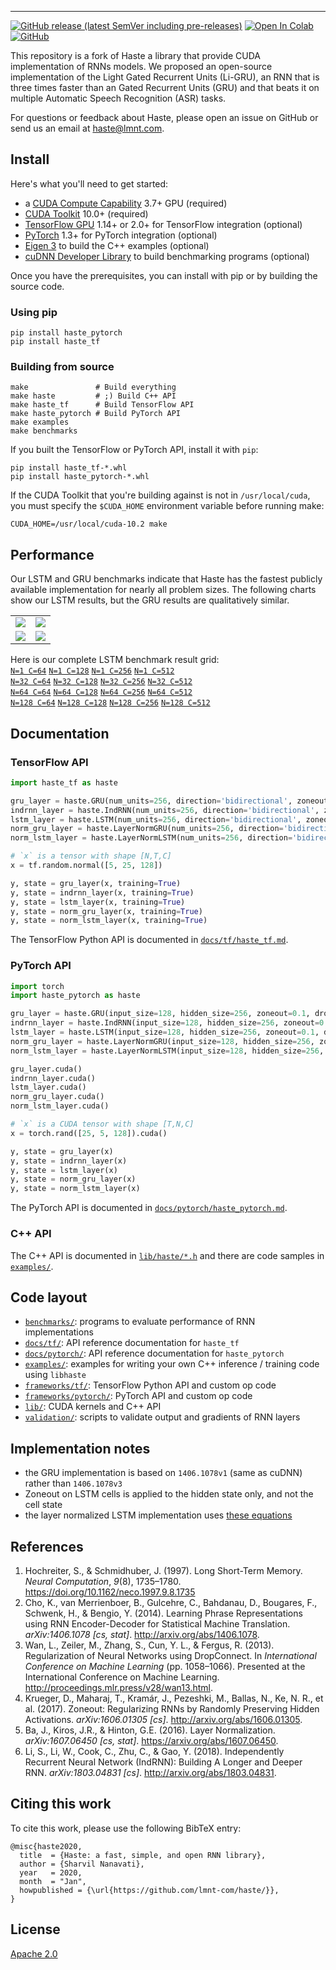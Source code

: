 --------------------------------------------------------------------------------
[![GitHub release (latest SemVer including pre-releases)](https://img.shields.io/github/v/release/lmnt-com/haste?include_prereleases)](https://github.com/lmnt-com/haste/releases) [![Open In Colab](https://colab.research.google.com/assets/colab-badge.svg)](https://colab.research.google.com/drive/1hzYhcyvbXYMAUwa3515BszSkhx1UUFSt) [![GitHub](https://img.shields.io/github/license/lmnt-com/haste)](LICENSE)

This repository is a fork of Haste a library that provide CUDA implementation of RNNs models. We proposed an open-source implementation of the Light Gated Recurrent Units (Li-GRU), an RNN that is three times faster than an Gated Recurrent Units (GRU) and that beats it on multiple Automatic Speech Recognition (ASR) tasks. 


For questions or feedback about Haste, please open an issue on GitHub or send us an email at [haste@lmnt.com](mailto:haste@lmnt.com).

## Install
Here's what you'll need to get started:
- a [CUDA Compute Capability](https://developer.nvidia.com/cuda-gpus) 3.7+ GPU (required)
- [CUDA Toolkit](https://developer.nvidia.com/cuda-toolkit) 10.0+ (required)
- [TensorFlow GPU](https://www.tensorflow.org/install/gpu) 1.14+ or 2.0+ for TensorFlow integration (optional)
- [PyTorch](https://pytorch.org) 1.3+ for PyTorch integration (optional)
- [Eigen 3](http://eigen.tuxfamily.org/) to build the C++ examples (optional)
- [cuDNN Developer Library](https://developer.nvidia.com/rdp/cudnn-archive) to build benchmarking programs (optional)

Once you have the prerequisites, you can install with pip or by building the source code.

### Using pip
```
pip install haste_pytorch
pip install haste_tf
```

### Building from source
```
make               # Build everything
make haste         # ;) Build C++ API
make haste_tf      # Build TensorFlow API
make haste_pytorch # Build PyTorch API
make examples
make benchmarks
```

If you built the TensorFlow or PyTorch API, install it with `pip`:
```
pip install haste_tf-*.whl
pip install haste_pytorch-*.whl
```

If the CUDA Toolkit that you're building against is not in `/usr/local/cuda`, you must specify the
`$CUDA_HOME` environment variable before running make:
```
CUDA_HOME=/usr/local/cuda-10.2 make
```

## Performance
Our LSTM and GRU benchmarks indicate that Haste has the fastest publicly available implementation for nearly all problem sizes. The following charts show our LSTM results, but the GRU results are qualitatively similar.
<table>
  <tr><td><img src="https://lmnt.com/assets/haste/benchmark/report_n=16_c=128.png"></td><td><img src="https://lmnt.com/assets/haste/benchmark/report_n=32_c=256.png"></td></tr>
  <tr></tr>
  <tr><td><img src="https://lmnt.com/assets/haste/benchmark/report_n=64_c=128.png"></td><td><img src="https://lmnt.com/assets/haste/benchmark/report_n=128_c=256.png"></td></tr>
</table>

Here is our complete LSTM benchmark result grid:
<br>
[`N=1 C=64`](https://lmnt.com/assets/haste/benchmark/report_n=1_c=64.png)
[`N=1 C=128`](https://lmnt.com/assets/haste/benchmark/report_n=1_c=128.png)
[`N=1 C=256`](https://lmnt.com/assets/haste/benchmark/report_n=1_c=256.png)
[`N=1 C=512`](https://lmnt.com/assets/haste/benchmark/report_n=1_c=512.png)
<br>
[`N=32 C=64`](https://lmnt.com/assets/haste/benchmark/report_n=32_c=64.png)
[`N=32 C=128`](https://lmnt.com/assets/haste/benchmark/report_n=32_c=128.png)
[`N=32 C=256`](https://lmnt.com/assets/haste/benchmark/report_n=32_c=256.png)
[`N=32 C=512`](https://lmnt.com/assets/haste/benchmark/report_n=32_c=512.png)
<br>
[`N=64 C=64`](https://lmnt.com/assets/haste/benchmark/report_n=64_c=64.png)
[`N=64 C=128`](https://lmnt.com/assets/haste/benchmark/report_n=64_c=128.png)
[`N=64 C=256`](https://lmnt.com/assets/haste/benchmark/report_n=64_c=256.png)
[`N=64 C=512`](https://lmnt.com/assets/haste/benchmark/report_n=64_c=512.png)
<br>
[`N=128 C=64`](https://lmnt.com/assets/haste/benchmark/report_n=128_c=64.png)
[`N=128 C=128`](https://lmnt.com/assets/haste/benchmark/report_n=128_c=128.png)
[`N=128 C=256`](https://lmnt.com/assets/haste/benchmark/report_n=128_c=256.png)
[`N=128 C=512`](https://lmnt.com/assets/haste/benchmark/report_n=128_c=512.png)

## Documentation
### TensorFlow API
```python
import haste_tf as haste

gru_layer = haste.GRU(num_units=256, direction='bidirectional', zoneout=0.1, dropout=0.05)
indrnn_layer = haste.IndRNN(num_units=256, direction='bidirectional', zoneout=0.1)
lstm_layer = haste.LSTM(num_units=256, direction='bidirectional', zoneout=0.1, dropout=0.05)
norm_gru_layer = haste.LayerNormGRU(num_units=256, direction='bidirectional', zoneout=0.1, dropout=0.05)
norm_lstm_layer = haste.LayerNormLSTM(num_units=256, direction='bidirectional', zoneout=0.1, dropout=0.05)

# `x` is a tensor with shape [N,T,C]
x = tf.random.normal([5, 25, 128])

y, state = gru_layer(x, training=True)
y, state = indrnn_layer(x, training=True)
y, state = lstm_layer(x, training=True)
y, state = norm_gru_layer(x, training=True)
y, state = norm_lstm_layer(x, training=True)
```

The TensorFlow Python API is documented in [`docs/tf/haste_tf.md`](docs/tf/haste_tf.md).

### PyTorch API
```python
import torch
import haste_pytorch as haste

gru_layer = haste.GRU(input_size=128, hidden_size=256, zoneout=0.1, dropout=0.05)
indrnn_layer = haste.IndRNN(input_size=128, hidden_size=256, zoneout=0.1)
lstm_layer = haste.LSTM(input_size=128, hidden_size=256, zoneout=0.1, dropout=0.05)
norm_gru_layer = haste.LayerNormGRU(input_size=128, hidden_size=256, zoneout=0.1, dropout=0.05)
norm_lstm_layer = haste.LayerNormLSTM(input_size=128, hidden_size=256, zoneout=0.1, dropout=0.05)

gru_layer.cuda()
indrnn_layer.cuda()
lstm_layer.cuda()
norm_gru_layer.cuda()
norm_lstm_layer.cuda()

# `x` is a CUDA tensor with shape [T,N,C]
x = torch.rand([25, 5, 128]).cuda()

y, state = gru_layer(x)
y, state = indrnn_layer(x)
y, state = lstm_layer(x)
y, state = norm_gru_layer(x)
y, state = norm_lstm_layer(x)
```

The PyTorch API is documented in [`docs/pytorch/haste_pytorch.md`](docs/pytorch/haste_pytorch.md).

### C++ API
The C++ API is documented in [`lib/haste/*.h`](lib/haste/) and there are code samples in [`examples/`](examples/).

## Code layout
- [`benchmarks/`](benchmarks): programs to evaluate performance of RNN implementations
- [`docs/tf/`](docs/tf): API reference documentation for `haste_tf`
- [`docs/pytorch/`](docs/pytorch): API reference documentation for `haste_pytorch`
- [`examples/`](examples): examples for writing your own C++ inference / training code using `libhaste`
- [`frameworks/tf/`](frameworks/tf): TensorFlow Python API and custom op code
- [`frameworks/pytorch/`](frameworks/pytorch): PyTorch API and custom op code
- [`lib/`](lib): CUDA kernels and C++ API
- [`validation/`](validation): scripts to validate output and gradients of RNN layers

## Implementation notes
- the GRU implementation is based on `1406.1078v1` (same as cuDNN) rather than `1406.1078v3`
- Zoneout on LSTM cells is applied to the hidden state only, and not the cell state
- the layer normalized LSTM implementation uses [these equations](https://github.com/lmnt-com/haste/issues/1)

## References
1. Hochreiter, S., & Schmidhuber, J. (1997). Long Short-Term Memory. _Neural Computation_, _9_(8), 1735–1780. https://doi.org/10.1162/neco.1997.9.8.1735
1. Cho, K., van Merrienboer, B., Gulcehre, C., Bahdanau, D., Bougares, F., Schwenk, H., & Bengio, Y. (2014). Learning Phrase Representations using RNN Encoder-Decoder for Statistical Machine Translation. _arXiv:1406.1078 [cs, stat]_. http://arxiv.org/abs/1406.1078.
1. Wan, L., Zeiler, M., Zhang, S., Cun, Y. L., & Fergus, R. (2013). Regularization of Neural Networks using DropConnect. In _International Conference on Machine Learning_ (pp. 1058–1066). Presented at the International Conference on Machine Learning. http://proceedings.mlr.press/v28/wan13.html.
1. Krueger, D., Maharaj, T., Kramár, J., Pezeshki, M., Ballas, N., Ke, N. R., et al. (2017). Zoneout: Regularizing RNNs by Randomly Preserving Hidden Activations. _arXiv:1606.01305 [cs]_. http://arxiv.org/abs/1606.01305.
1. Ba, J., Kiros, J.R., & Hinton, G.E. (2016). Layer Normalization. _arXiv:1607.06450 [cs, stat]_. https://arxiv.org/abs/1607.06450.
1. Li, S., Li, W., Cook, C., Zhu, C., & Gao, Y. (2018). Independently Recurrent Neural Network (IndRNN): Building A Longer and Deeper RNN. _arXiv:1803.04831 [cs]_. http://arxiv.org/abs/1803.04831.

## Citing this work
To cite this work, please use the following BibTeX entry:
```
@misc{haste2020,
  title  = {Haste: a fast, simple, and open RNN library},
  author = {Sharvil Nanavati},
  year   = 2020,
  month  = "Jan",
  howpublished = {\url{https://github.com/lmnt-com/haste/}},
}
```

## License
[Apache 2.0](LICENSE)
